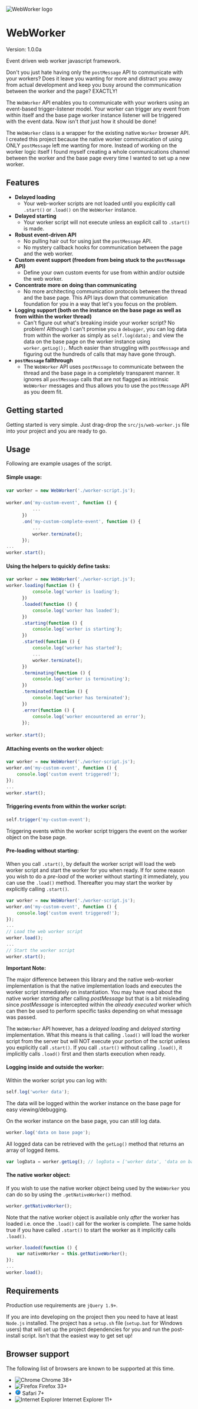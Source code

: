 ![WebWorker logo](https://raw.githubusercontent.com/tanzeelkazi/webworker/master/img/webworker-logo-128.png)
# WebWorker

Version: 1.0.0a

Event driven web worker javascript framework.

Don't you just hate having only the `postMessage` API to communicate with your workers?
Does it leave you wanting for more and distract you away from actual development
and keep you busy around the communication between the worker and the page? EXACTLY!

The `WebWorker` API enables you to communicate with your workers using an event-based
trigger-listener model. Your worker can trigger any event from within itself and the base
page worker instance listener will be triggered with the event data.
Now isn't _that_ just how it should be done!

The `WebWorker` class is a wrapper for the existing native `Worker` browser API. I created this project
because the native worker communication of using ONLY `postMessage` left me wanting for more.
Instead of working on the worker logic itself I found myself creating a whole communications
channel between the worker and the base page every time I wanted to set up a new worker.


## Features
- **Delayed loading**
  - Your web-worker scripts are not loaded until you explicitly call `.start()` or `.load()`
  on the `WebWorker` instance.
- **Delayed starting**
  - Your worker script will not execute unless an explicit call to `.start()` is made.
- **Robust event-driven API**
  - No pulling hair out for using just the `postMessage` API.
  - No mystery callback hooks for communication between the page and the web worker.
- **Custom event support (freedom from being stuck to the `postMessage` API)**
  - Define your own custom events for use from within and/or outside the web worker.
- **Concentrate more on doing than communicating**
  - No more architecting communication protocols between the thread and the base page. This API
  lays down that communication foundation for you in a way that let's you focus on the problem.
- **Logging support (both on the instance on the base page as well as from within the worker thread)**
  - Can't figure out what's breaking inside your worker script? No problem! Although I can't promise you
  a `debugger`, you can log data from within the worker as simply as `self.log(data);` and view the data
  on the base page on the worker instance using `worker.getLog();`. Much easier than struggling with
  `postMessage` and figuring out the hundreds of calls that may have gone through.
- **`postMessage` fallthrough**
  - The `WebWorker` API uses `postMessage` to communicate between the thread and the base page in a
  completely transparent manner. It ignores all `postMessage` calls that are not flagged as intrinsic
  `WebWorker` messages and thus allows you to use the `postMessage` API as you deem fit.


## Getting started
Getting started is very simple. Just drag-drop the `src/js/web-worker.js` file into your project and you
are ready to go.

## Usage
Following are example usages of the script.

#### Simple usage:
```javascript
var worker = new WebWorker('./worker-script.js');

worker.on('my-custom-event', function () {
          ...
      })
      .on('my-custom-complete-event', function () {
          ...
          worker.terminate();
      });
...
worker.start();
```

#### Using the helpers to quickly define tasks:
```javascript
var worker = new WebWorker('./worker-script.js');
worker.loading(function () {
          console.log('worker is loading');
      })
      .loaded(function () {
          console.log('worker has loaded');
      })
      .starting(function () {
          console.log('worker is starting');
      })
      .started(function () {
          console.log('worker has started');
          ...
          worker.terminate();
      })
      .terminating(function () {
          console.log('worker is terminating');
      })
      .terminated(function () {
          console.log('worker has terminated');
      })
      .error(function () {
          console.log('worker encountered an error');
      });

worker.start();
```

#### Attaching events on the worker object:
```javascript
var worker = new WebWorker('./worker-script.js');
worker.on('my-custom-event', function () {
    console.log('custom event triggered!');
});
...
worker.start();
```

#### Triggering events from within the worker script:
```javascript
self.trigger('my-custom-event');
```
Triggering events within the worker script triggers the event on the worker object on
the base page.

#### Pre-loading without starting:
When you call `.start()`, by default the worker script will load the web worker script and start the worker
for you when ready. If for some reason you wish to do a _pre-load_ of the worker without starting it
immediately, you can use the `.load()` method. Thereafter you may start the worker by explicitly
calling `.start()`.

```javascript
var worker = new WebWorker('./worker-script.js');
worker.on('my-custom-event', function () {
    console.log('custom event triggered!');
});
...
// Load the web worker script
worker.load();
...
// Start the worker script
worker.start();
```

**Important Note:**

The major difference between this library and the native web-worker implementation is that the native
implementation loads and executes the worker script immediately on instantiation. You may have read about
the native worker _starting_ after calling _postMessage_ but that is a bit misleading since _postMessage_ is
intercepted within the _already executed_ worker which can then be used to perform specific tasks depending
on what message was passed.

The `WebWorker` API however, has a _delayed loading_ and _delayed starting_ implementation. What this means is
that calling `.load()` will load the worker script from the server but will NOT execute your portion of the
script unless you explicitly call `.start()`. If you call `.start()` without calling `.load()`, it implicitly
calls `.load()` first and then starts execution when ready.

#### Logging inside and outside the worker:
Within the worker script you can log with:
```javascript
self.log('worker data');
```
The data will be logged within the worker instance on the base page for easy viewing/debugging.

On the worker instance on the base page, you can still log data.
```javascript
worker.log('data on base page');
```
All logged data can be retrieved with the `getLog()` method that returns an array of logged items.
```javascript
var logData = worker.getLog(); // logData = ['worker data', 'data on base page']
```

#### The native worker object:
If you wish to use the native worker object being used by the `WebWorker` you can do so by using the
`.getNativeWorker()` method.
```javascript
worker.getNativeWorker();
```
Note that the native worker object is available only _after_ the worker has loaded i.e. once
the `.load()` call for the worker is complete. The same holds true if you have called `.start()` to
start the worker as it implicitly calls `.load()`.
```javascript
worker.loaded(function () {
    var nativeWorker = this.getNativeWorker();
});
...
worker.load();
```


## Requirements
Production use requirements are `jQuery 1.9+`.

If you are into developing on the project then you need to have at least `Node.js` installed.
The project has a `setup.sh` file (`setup.bat` for Windows users) that will set up the project
dependencies for you and run the post-install script. Isn't that the easiest way to get set
up!


## Browser support
The following list of browsers are known to be supported at this time.

- ![Chrome](https://raw.githubusercontent.com/alrra/browser-logos/master/chrome/chrome_16x16.png) Chrome 38+
- ![Firefox](https://raw.githubusercontent.com/alrra/browser-logos/master/firefox/firefox_16x16.png) Firefox 33+
- ![Safari](https://raw.githubusercontent.com/alrra/browser-logos/master/safari/safari_16x16.png) Safari 7+
- ![Internet Explorer](https://raw.githubusercontent.com/alrra/browser-logos/master/internet-explorer/internet-explorer_16x16.png) Internet Explorer 11+
